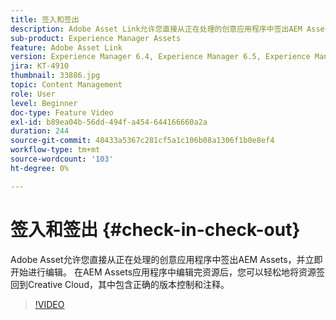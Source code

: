 ```yaml
---
title: 签入和签出
description: Adobe Asset Link允许您直接从正在处理的创意应用程序中签出AEM Assets，并立即开始进行编辑。 在AEM Assets应用程序中编辑完资源后，您可以轻松地将资源签回到Creative Cloud，其中包含正确的版本控制和注释。
sub-product: Experience Manager Assets
feature: Adobe Asset Link
version: Experience Manager 6.4, Experience Manager 6.5, Experience Manager as a Cloud Service
jira: KT-4910
thumbnail: 33886.jpg
topic: Content Management
role: User
level: Beginner
doc-type: Feature Video
exl-id: b89ea04b-56dd-494f-a454-644166660a2a
duration: 244
source-git-commit: 48433a5367c281cf5a1c106b08a1306f1b0e8ef4
workflow-type: tm+mt
source-wordcount: '103'
ht-degree: 0%

---
```


# 签入和签出 {#check-in-check-out}

Adobe Asset允许您直接从正在处理的创意应用程序中签出AEM Assets，并立即开始进行编辑。 在AEM Assets应用程序中编辑完资源后，您可以轻松地将资源签回到Creative Cloud，其中包含正确的版本控制和注释。

>[!VIDEO](https://video.tv.adobe.com/v/38643?quality=12&learn=on&captions=chi_hans)

